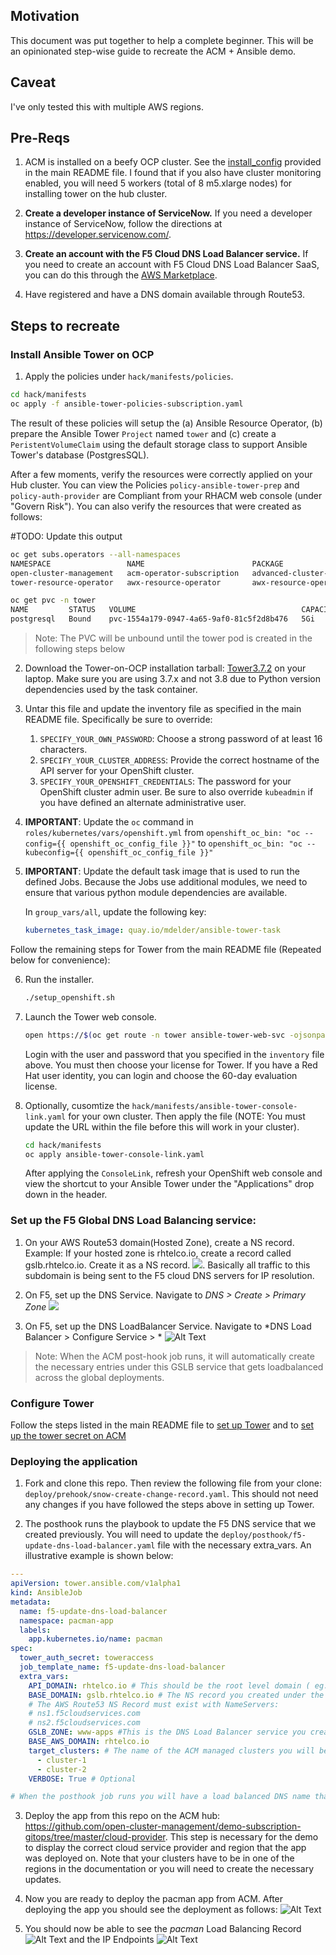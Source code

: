 ## Motivation
This document was put together to help a complete beginner. This will be an opinionated step-wise guide to recreate the ACM + Ansible demo.

## Caveat
I've only tested this with multiple AWS regions.

## Pre-Reqs

1. ACM is installed on a beefy OCP cluster. See the [install_config](https://github.com/mdelder/k8s-pacman-app#install-configyaml) provided in the main README file. I found that if you also have cluster monitoring enabled, you will need 5 workers (total of 8 m5.xlarge nodes) for installing tower on the hub cluster.

2. **Create a developer instance of ServiceNow.** If you need a developer instance of ServiceNow, follow the directions at https://developer.servicenow.com/.

3. **Create an account with the F5 Cloud DNS Load Balancer service.** If you need to create an account with F5 Cloud DNS Load Balancer SaaS, you can do this through the [AWS Marketplace](https://aws.amazon.com/marketplace/pp/F5-Networks-F5-DNS-Load-Balancer-Cloud-Service/B07W3P8HM4).

4. Have registered and have a DNS domain available through Route53.

## Steps to recreate

### Install Ansible Tower on OCP

1. Apply the policies under `hack/manifests/policies`.

  ```bash
  cd hack/manifests
  oc apply -f ansible-tower-policies-subscription.yaml
  ```

  The result of these policies will setup the (a) Ansible Resource Operator, (b) prepare the Ansible Tower `Project` named `tower` and (c) create a `PeristentVolumeClaim` using the default storage class to support Ansible Tower's database (PostgresSQL).

  After a few moments, verify the resources were correctly applied on your Hub cluster. You can view the Policies `policy-ansible-tower-prep` and `policy-auth-provider` are Compliant from your RHACM web console (under "Govern Risk"). You can also verify the resources that were created as follows:

#TODO: Update this output

  ```bash
  oc get subs.operators --all-namespaces
  NAMESPACE                 NAME                        PACKAGE                       SOURCE                CHANNEL
  open-cluster-management   acm-operator-subscription   advanced-cluster-management   acm-custom-registry   release-2.1
  tower-resource-operator   awx-resource-operator       awx-resource-operator         redhat-operators      release-0.1

  oc get pvc -n tower
  NAME         STATUS   VOLUME                                     CAPACITY   ACCESS MODES   STORAGECLASS   AGE
  postgresql   Bound    pvc-1554a179-0947-4a65-9af0-81c5f2d8b476   5Gi        RWO            gp2            3d20h
```

>Note: The PVC will be unbound until the tower pod is created in the following steps below

2. Download the Tower-on-OCP installation tarball: [Tower3.7.2](https://releases.ansible.com/ansible-tower/setup_openshift/ansible-tower-openshift-setup-3.7.2-1.tar.gz) on your laptop. Make sure you are using 3.7.x and not 3.8 due to Python version dependencies used by the task container.

3. Untar this file and update the inventory file as specified in the main README file. Specifically be sure to override:

    1. `SPECIFY_YOUR_OWN_PASSWORD`: Choose a strong password of at least 16 characters.
    2. `SPECIFY_YOUR_CLUSTER_ADDRESS`: Provide the correct hostname of the API server for your OpenShift cluster.
    3. `SPECIFY_YOUR_OPENSHIFT_CREDENTIALS`: The password for your OpenShift cluster admin user. Be sure to also override `kubeadmin` if you have defined an alternate administrative user.

4. **IMPORTANT**: Update the `oc` command in `roles/kubernetes/vars/openshift.yml` from `openshift_oc_bin: "oc --config={{ openshift_oc_config_file }}"` to `openshift_oc_bin: "oc --kubeconfig={{ openshift_oc_config_file }}"`

5. **IMPORTANT**: Update the default task image that is used to run the defined Jobs. Because the Jobs use additional modules, we need to ensure that various python module dependencies are available.

    In `group_vars/all`, update the following key:
    ```yaml
    kubernetes_task_image: quay.io/mdelder/ansible-tower-task
   ```

Follow the remaining steps for Tower from the main README file (Repeated below for convenience):

6. Run the installer.

    ```bash
    ./setup_openshift.sh
    ```

7. Launch the Tower web console.

    ```bash
    open https://$(oc get route -n tower ansible-tower-web-svc -ojsonpath='{.status.ingress[0].host}')
    ```

    Login with the user and password that you specified in the `inventory` file above. You must then choose your license for Tower. If you have a Red Hat user identity, you can login and choose the 60-day evaluation license.

8. Optionally, cusomtize the `hack/manifests/ansible-tower-console-link.yaml` for your own cluster. Then apply the file (NOTE: You must update the URL within the file before this will work in your cluster).

    ```bash
    cd hack/manifests
    oc apply ansible-tower-console-link.yaml
    ```

    After applying the `ConsoleLink`, refresh your OpenShift web console and view the shortcut to your Ansible Tower under the "Applications" drop down in the header.


### Set up the F5 Global DNS Load Balancing service:

1. On your AWS Route53 domain(Hosted Zone), create a NS record. Example: If your hosted zone is rhtelco.io, create a record called gslb.rhtelco.io. Create it as a NS record.
![](images/route53.png ).
Basically all traffic to this subdomain is being sent to the F5 cloud DNS servers for IP resolution.

2. On F5, set up the DNS Service. Navigate to *DNS > Create > Primary Zone* ![](images/F5PrimaryZone.png)

3. On F5, set up the DNS LoadBalancer Service. Navigate to *DNS Load Balancer > Configure Service > * ![Alt Text](images/F5GSLBService.png )

> Note: When the ACM post-hook job runs, it will automatically create the necessary entries under this GSLB service that gets loadbalanced across the global deployments.

### Configure Tower

Follow the steps listed in the main README file to [ set up Tower](https://github.com/RedHatTelco/k8s-pacman-app#configure-projects-for-servicenow-and-f5-cloud-dns-load-balancer) and to [set up the tower secret on ACM](https://github.com/RedHatTelco/k8s-pacman-app#configure-toweraccess-secret-and-create-ansible-tower-token)

### Deploying the application

1. Fork and clone this repo. Then review the following file from your clone: `deploy/prehook/snow-create-change-record.yaml`. This should not need any changes if you have followed the steps above in setting up Tower.

2. The posthook runs the playbook to update the F5 DNS service that we created previously. You will need to update the `deploy/posthook/f5-update-dns-load-balancer.yaml` file with the necessary extra_vars. An illustrative example is shown below:

``` yaml
---
apiVersion: tower.ansible.com/v1alpha1
kind: AnsibleJob
metadata:
  name: f5-update-dns-load-balancer
  namespace: pacman-app
  labels:
    app.kubernetes.io/name: pacman
spec:
  tower_auth_secret: toweraccess
  job_template_name: f5-update-dns-load-balancer
  extra_vars:
    API_DOMAIN: rhtelco.io # This should be the root level domain ( eg: the route53 domain rhtelco.io)
    BASE_DOMAIN: gslb.rhtelco.io # The NS record you created under the main domain (This domain is delegated to the f5 service)
    # The AWS Route53 NS Record must exist with NameServers:
    # ns1.f5cloudservices.com
    # ns2.f5cloudservices.com
    GSLB_ZONE: www-apps #This is the DNS Load Balancer service you created in F5 SaaS
    BASE_AWS_DOMAIN: rhtelco.io
    target_clusters: # The name of the ACM managed clusters you will be deploying pacman on.
      - cluster-1
      - cluster-2
    VERBOSE: True # Optional

# When the posthook job runs you will have a load balanced DNS name that looks like this: pacman.www-apps.gslb.rhtelco.io
```

3. Deploy the app from this repo on the ACM hub: https://github.com/open-cluster-management/demo-subscription-gitops/tree/master/cloud-provider. This step is necessary for the demo to display the correct cloud service provider and region that the app was deployed on. Note that your clusters have to be in one of the regions in the documentation or you will need to create the necessary updates.

4. Now you are ready to deploy the pacman app from ACM. After deploying the app you should see the deployment as follows: ![Alt Text](images/pacman.png )

5. You should now be able to see the *pacman* Load Balancing Record ![Alt Text](images/f5LBR.png ) and the IP Endpoints ![Alt Text](images/f5IP.png )

